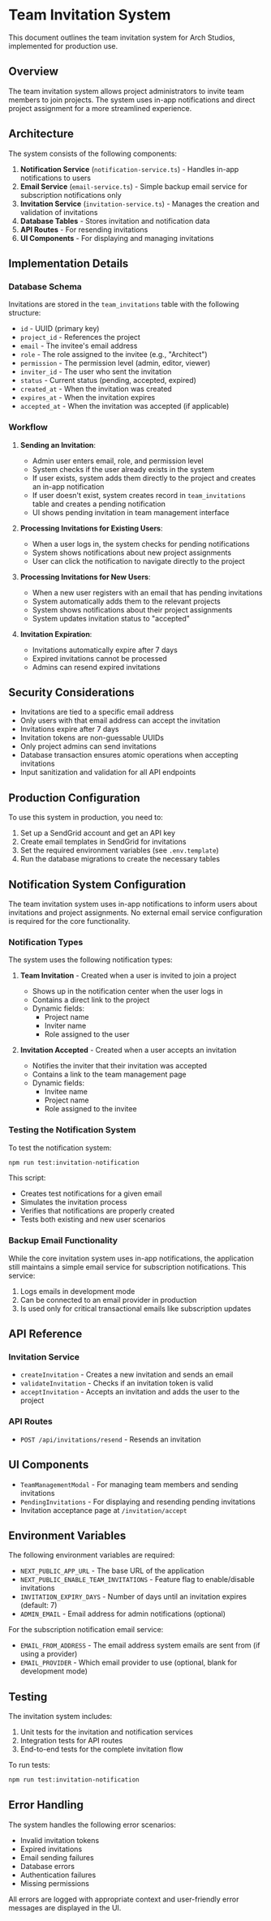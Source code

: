 # Team Invitation System

This document outlines the team invitation system for Arch Studios, implemented for production use.

## Overview

The team invitation system allows project administrators to invite team members to join projects. The system uses in-app notifications and direct project assignment for a more streamlined experience.

## Architecture

The system consists of the following components:

1. **Notification Service** (`notification-service.ts`) - Handles in-app notifications to users
2. **Email Service** (`email-service.ts`) - Simple backup email service for subscription notifications only
3. **Invitation Service** (`invitation-service.ts`) - Manages the creation and validation of invitations
4. **Database Tables** - Stores invitation and notification data
5. **API Routes** - For resending invitations
6. **UI Components** - For displaying and managing invitations

## Implementation Details

### Database Schema

Invitations are stored in the `team_invitations` table with the following structure:

- `id` - UUID (primary key)
- `project_id` - References the project
- `email` - The invitee's email address
- `role` - The role assigned to the invitee (e.g., "Architect")
- `permission` - The permission level (admin, editor, viewer)
- `inviter_id` - The user who sent the invitation
- `status` - Current status (pending, accepted, expired)
- `created_at` - When the invitation was created
- `expires_at` - When the invitation expires
- `accepted_at` - When the invitation was accepted (if applicable)

### Workflow

1. **Sending an Invitation**:
   - Admin user enters email, role, and permission level
   - System checks if the user already exists in the system
   - If user exists, system adds them directly to the project and creates an in-app notification
   - If user doesn't exist, system creates record in `team_invitations` table and creates a pending notification
   - UI shows pending invitation in team management interface

2. **Processing Invitations for Existing Users**:
   - When a user logs in, the system checks for pending notifications
   - System shows notifications about new project assignments
   - User can click the notification to navigate directly to the project

3. **Processing Invitations for New Users**:
   - When a new user registers with an email that has pending invitations
   - System automatically adds them to the relevant projects
   - System shows notifications about their project assignments
   - System updates invitation status to "accepted"

4. **Invitation Expiration**:
   - Invitations automatically expire after 7 days
   - Expired invitations cannot be processed
   - Admins can resend expired invitations

## Security Considerations

- Invitations are tied to a specific email address
- Only users with that email address can accept the invitation
- Invitations expire after 7 days
- Invitation tokens are non-guessable UUIDs
- Only project admins can send invitations
- Database transaction ensures atomic operations when accepting invitations
- Input sanitization and validation for all API endpoints

## Production Configuration

To use this system in production, you need to:

1. Set up a SendGrid account and get an API key
2. Create email templates in SendGrid for invitations
3. Set the required environment variables (see `.env.template`)
4. Run the database migrations to create the necessary tables

## Notification System Configuration

The team invitation system uses in-app notifications to inform users about invitations and project assignments. No external email service configuration is required for the core functionality.

### Notification Types

The system uses the following notification types:

1. **Team Invitation** - Created when a user is invited to join a project
   - Shows up in the notification center when the user logs in
   - Contains a direct link to the project
   - Dynamic fields:
     - Project name
     - Inviter name
     - Role assigned to the user
     
2. **Invitation Accepted** - Created when a user accepts an invitation
   - Notifies the inviter that their invitation was accepted
   - Contains a link to the team management page
   - Dynamic fields:
     - Invitee name
     - Project name
     - Role assigned to the invitee

### Testing the Notification System

To test the notification system:

```bash
npm run test:invitation-notification
```

This script:
- Creates test notifications for a given email
- Simulates the invitation process
- Verifies that notifications are properly created
- Tests both existing and new user scenarios

### Backup Email Functionality

While the core invitation system uses in-app notifications, the application still maintains a simple email service for subscription notifications. This service:

1. Logs emails in development mode
2. Can be connected to an email provider in production
3. Is used only for critical transactional emails like subscription updates

## API Reference

### Invitation Service

- `createInvitation` - Creates a new invitation and sends an email
- `validateInvitation` - Checks if an invitation token is valid
- `acceptInvitation` - Accepts an invitation and adds the user to the project

### API Routes

- `POST /api/invitations/resend` - Resends an invitation

## UI Components

- `TeamManagementModal` - For managing team members and sending invitations
- `PendingInvitations` - For displaying and resending pending invitations
- Invitation acceptance page at `/invitation/accept`

## Environment Variables

The following environment variables are required:

- `NEXT_PUBLIC_APP_URL` - The base URL of the application
- `NEXT_PUBLIC_ENABLE_TEAM_INVITATIONS` - Feature flag to enable/disable invitations
- `INVITATION_EXPIRY_DAYS` - Number of days until an invitation expires (default: 7)
- `ADMIN_EMAIL` - Email address for admin notifications (optional)

For the subscription notification email service:
- `EMAIL_FROM_ADDRESS` - The email address system emails are sent from (if using a provider)
- `EMAIL_PROVIDER` - Which email provider to use (optional, blank for development mode)

## Testing

The invitation system includes:

1. Unit tests for the invitation and notification services
2. Integration tests for API routes
3. End-to-end tests for the complete invitation flow

To run tests:

```bash
npm run test:invitation-notification
```

## Error Handling

The system handles the following error scenarios:

- Invalid invitation tokens
- Expired invitations
- Email sending failures
- Database errors
- Authentication failures
- Missing permissions

All errors are logged with appropriate context and user-friendly error messages are displayed in the UI.
